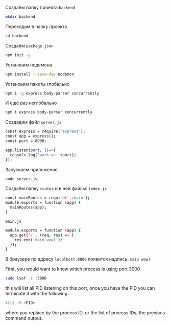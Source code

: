 Создаём папку проекта `backend`
```bash
mkdir backend
```
Переходим в папку проекта
```bash
cd backend
```
Создаём `package.json`
```bash
npm init -y
```
Установим нодемона
```bash
npm install --save-dev nodemon
```
Установим пакеты глобально
```bash
npm i -g express body-parser concurrently
```
И ещё раз неглобально
```bash
npm i express body-parser concurrently
```
Создадим файл `server.js` 
```bash
const express = require('express');
const app = express();
const port = 8000;

app.listen(port, ()=>{
  console.log('work on '+port);
});
```
Запускаем приложение
```bash
node server.js
```
Создаём папку `routes` и в ней файлы:
`index.js`
```bash
const mainRoutes = require('./main');
module.exports = function (app) {
  mainRoutes(app);
}
```

`main.js`
```bash
module.exports = function (app) {
  app.get('/', (req, res) => {
    res.end('main wow)');
  });
}
```

В браузере по адресу `localhost:8000` появится надпись:
`main wow)`

First, you would want to know which process is using port 3000
```bash
sudo lsof -i :3000
```
this will list all PID listening on this port, once you have the PID you can terminate it with the following:
```bash
kill -9 <PID>
```
where you replace <PID> by the process ID, or the list of process IDs, the previous command output.
